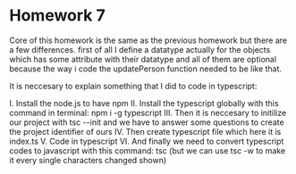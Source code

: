 # Homework 7

Core of this homework is the same as the previous homework but there are a few differences.
first of all I define a datatype actually for the objects which has some attribute with their datatype and all of them are optional because the way i code the updatePerson function needed to be like that.

It is neccesary to explain something that I did to code in typescript:

I. Install the node.js to have npm 
II. Install the typescript globally with this command in terminal: npm i -g typescript
III. Then it is neccesary to initilize our project with tsc --init and we have to answer some questions to create the project identifier of ours
IV. Then create typescript file which here it is index.ts
V. Code in typescript
VI. And finally we need to convert typescript codes to javascript with this command: tsc (but we can use tsc -w to make it every single characters changed shown)